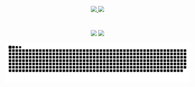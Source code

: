 ## 
<div align="center">
  <a href="https://github.com/LucasNakata">
  <img width="42%" src="https://github-readme-stats.vercel.app/api?username=LucasNakata&show_icons=true&theme=dracula&include_all_commits=true&count_private=true"/>
  <img width="50%" src="https://github-readme-stats.vercel.app/api/top-langs/?username=LucasNakata&layout=compact&langs_count=7&theme=dracula"/>
</div>
  
  ##
 
<div align="center">
  <br>
  <a href="mailto:lucas.nakata@alumni.usp.br" target="_blank"><img src="https://img.shields.io/badge/-Gmail-%23E4405F?style=for-the-badge&logo=instagram&logoColor=white" target="_blank"></a>
  <a href="https://br.linkedin.com/in/lucas-yuichi-nakata" target="_blank"><img src="https://img.shields.io/badge/-LinkedIn-%230077B5?style=for-the-badge&logo=linkedin&logoColor=white" target="_blank"></a> 
 
  ![Snake animation](https://github.com/ellen2121/ellen2121/blob/output/github-contribution-grid-snake.svg)
 
</div>
